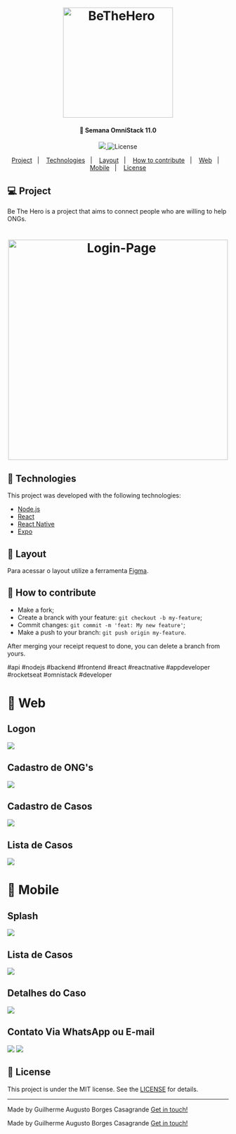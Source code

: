<h1 align="center">
    <img alt="BeTheHero" title="#BeTheHero" src="assets_readme/logo.svg" width="250px" />
</h1>

<h4 align="center"> 
🚀 Semana OmniStack 11.0
</h4>
<p align="center">
<a aria-label="Completed" href="https://rocketseat.com.br/week-10/aulas#4">
    <img src="https://img.shields.io/badge/OmniStack-done-green?logo=data:image/png;base64,iVBORw0KGgoAAAANSUhEUgAAABAAAAAQCAMAAAAoLQ9TAAAALVBMVEVHcExxWsF0XMJzXMJxWcFsUsD///9jRrzY0u6Xh9Gsn9n39fyMecy0qd2bjNJWBT0WAAAABHRSTlMA2Do606wF2QAAAGlJREFUGJVdj1cWwCAIBLEsRU3uf9xobDH8+GZwUYi8i6ucJwrxKE+7D0G9Q4vlYqtmCSjndr4CgCgzlyFgfKfKCVO0LrPKjmiqMxGXkJwNnXskqWG+1oSM+BSwD8f29YLNjvx/OQrn+g99oQSoNmt3PgAAAABJRU5ErkJggg=="></img>
  </a>
  <img alt="License" src="https://img.shields.io/badge/license-MIT-brightgreen">
</p>
<p align="center">
  <a href="#-project">Project</a>&nbsp;&nbsp;&nbsp;|&nbsp;&nbsp;&nbsp;
  <a href="#rocket-Technologies">Technologies</a>&nbsp;&nbsp;&nbsp;|&nbsp;&nbsp;&nbsp;
  <a href="#-layout">Layout</a>&nbsp;&nbsp;&nbsp;|&nbsp;&nbsp;&nbsp;
  <a href="#-how-to-contribute">How to contribute</a>&nbsp;&nbsp;&nbsp;|&nbsp;&nbsp;&nbsp;
  <a href="#rocket-web">Web</a>&nbsp;&nbsp;&nbsp;|&nbsp;&nbsp;&nbsp;
  <a href="#rocket-mobile">Mobile</a>&nbsp;&nbsp;&nbsp;|&nbsp;&nbsp;&nbsp;
  <a href="#memo-license">License</a>
</p>

## 💻 Project

Be The Hero is a project that aims to connect people who are willing to help ONGs.

<h1 align="center">
    <img alt="Login-Page" title="Login-Page" src=assets_readme/preview.jpg width="500px" />
</h1>

## :rocket: Technologies

This project was developed with the following technologies:

- [Node.js](https://nodejs.org/en/)
- [React](https://reactjs.org)
- [React Native](https://facebook.github.io/react-native/)
- [Expo](https://expo.io/)

## 🔖 Layout

Para acessar o layout utilize a ferramenta [Figma](https://www.figma.com/file/2C2yvw7jsCOGmaNUDftX9n/Be-The-Hero---OmniStack-11?node-id=0%3A1).

## 🤔 How to contribute

- Make a fork;
- Create a branck with your feature: `git checkout -b my-feature`;
- Commit changes: `git commit -m 'feat: My new feature'`;
- Make a push to your branch: `git push origin my-feature`.

After merging your receipt request to done, you can delete a branch from yours.

#api #nodejs #backend #frontend #react #reactnative #appdeveloper #rocketseat #omnistack #developer


# :rocket: Web

## Logon
<img src="assets_readme/BeTheHeroLogon.jpg"/>

## Cadastro de ONG's
<img src="assets_readme/BeTheHeroNewlogin1.jpg"/>

## Cadastro de Casos
<img src="assets_readme/BeTheHeroNew.jpg"/>

## Lista de Casos
<img src="assets_readme/BeTheHeroSession.jpg"/>

# :rocket: Mobile

## Splash
<img src="assets_readme/Screenshot_20.jpg"/>

## Lista de Casos
<img src="assets_readme/Screenshot_21.jpg"/>

## Detalhes do Caso
<img src="assets_readme/Screenshot_22.jpg"/>

## Contato Via WhatsApp ou E-mail
<img src="assets_readme/Screenshot_23.jpg"/>
<img src="assets_readme/printWhats.jpg"/>


## :memo: License

This project is under the MIT license. See the [LICENSE](LICENSE.md) for details.

---

Made by Guilherme Augusto Borges Casagrande [Get in touch!](https://www.linkedin.com/in/guilherme-augusto-borges-casagrande-771a27160/)

Made by Guilherme Augusto Borges Casagrande [Get in touch!](https://guilhermemag.github.io/)




